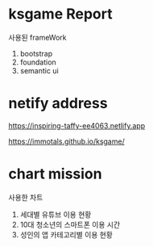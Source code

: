 # ksgame Report
 사용된 frameWork
 1. bootstrap
 2. foundation
 3. semantic ui
 # netify address
 https://inspiring-taffy-ee4063.netlify.app
 
 https://immotals.github.io/ksgame/
# chart mission
 사용한 차트
 1. 세대별 유튜브 이용 현황
 2. 10대 청소년의 스마트폰 이용 시간
 3. 성인의 앱 카테고리별 이용 현황
